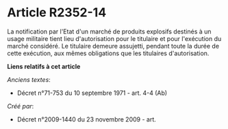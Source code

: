 # Article R2352-14

La notification par l'Etat d'un marché de produits explosifs destinés à un usage militaire tient lieu d'autorisation pour le
titulaire et pour l'exécution du marché considéré. Le titulaire demeure assujetti, pendant toute la durée de cette exécution,
aux mêmes obligations que les titulaires d'autorisation.

**Liens relatifs à cet article**

_Anciens textes_:

  - Décret n°71-753 du 10 septembre 1971 - art. 4-4 (Ab)

_Créé par_:

  - Décret n°2009-1440 du 23 novembre 2009 - art.
